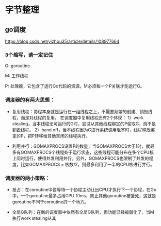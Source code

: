 # 字节整理
## go调度

https://blog.csdn.net/yizhou35/article/details/108977664

### 3个缩写，请一定记住
G: goroutine

M: 工作线程

P: 处理器，它包含了运行Go代码的资源，M必须和一个P关联才能运行G。

### 调度器的有两大思想：

 * 复用线程：协程本身就是运行在一组线程之上，不需要频繁的创建、销毁线程，而是对线程的复用。
在调度器中复用线程还有2个体现：
 	1）work stealing，当本线程无可运行的G时，尝试从其他线程绑定的P偷取G，而不是销毁线程。
 	2）hand off，当本线程因为G进行系统调用阻塞时，线程释放绑定的P，把P转移给其他空闲的线程执行。

 * 利用并行：GOMAXPROCS设置P的数量，当GOMAXPROCS大于1时，就最多有GOMAXPROCS个线程处于运行状态，这些线程可能分布在多个CPU核上同时运行，使得并发利用并行。另外，GOMAXPROCS也限制了并发的程度，比如GOMAXPROCS = 核数/2，则最多利用了一半的CPU核进行并行。

### 调度器的两小策略：

  * 抢占：在coroutine中要等待一个协程主动让出CPU才执行下一个协程，在Go中，一个goroutine最多占用CPU 10ms，防止其他goroutine被饿死，这就是goroutine不同于coroutine的一个地方。

  * 全局G队列：在新的调度器中依然有全局G队列，但功能已经被弱化了，当M执行work stealing从其